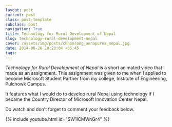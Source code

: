 ```yaml
---
layout: post
current: post
class: post-template
subclass: post
navigation: True
title: Technology for Rural Development of Nepal
slug: technology-rural-development-nepal
cover: /assets/img/posts/chhomrong_annapurna_nepal.jpg
date: 2014-06-26 20:23:04 +05:45
tags:
---
```


*Technology for Rural Development of Nepal* is a short animated video that I made as an assignment. This assignment was given to me when I applied to become Microsoft Student Partner from my college, Institute of Engineering, Pulchowk Campus.

It features what I would do to develop rural Nepal using technology if I became the Country Director of Microsoft Innovation Center Nepal.

Do watch and don't forget to comment your feedback below.

{% include youtube.html id="SW1lCMWnGr4" %}